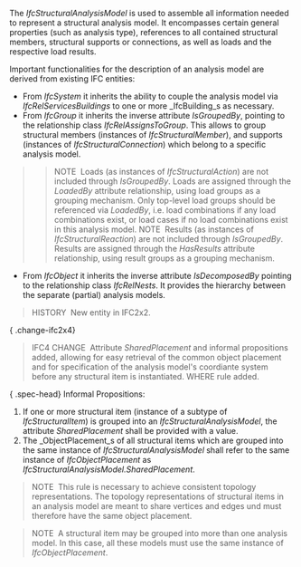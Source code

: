 ﻿The _IfcStructuralAnalysisModel_ is used to assemble all information needed to represent a structural analysis model. It encompasses certain general properties (such as analysis type), references to all contained structural members, structural supports or connections, as well as loads and the respective load results.

Important functionalities for the description of an analysis model are derived from existing IFC entities:

* From _IfcSystem_ it inherits the ability to couple the analysis model via _IfcRelServicesBuildings_ to one or more _IfcBuilding_s as necessary.
* From _IfcGroup_ it inherits the inverse attribute _IsGroupedBy_, pointing to the relationship class _IfcRelAssignsToGroup_. This allows to group structural members (instances of _IfcStructuralMember_), and supports (instances of _IfcStructuralConnection_) which belong to a specific analysis model. 
>> NOTE&nbsp; Loads (as instances of _IfcStructuralAction_) are not included through _IsGroupedBy_. Loads are assigned through the _LoadedBy_ attribute relationship, using load groups as a grouping mechanism. Only top-level load groups should be referenced via _LoadedBy_, i.e. load combinations if any load combinations exist, or load cases if no load combinations exist in this analysis model. 
>> NOTE&nbsp; Results (as instances of _IfcStructuralReaction_) are not included through _IsGroupedBy_. Results are assigned through the _HasResults_ attribute relationship, using result groups as a grouping mechanism. 
* From _IfcObject_ it inherits the inverse attribute _IsDecomposedBy_ pointing to the relationship class _IfcRelNests_. It provides the hierarchy between the separate (partial) analysis models.

> HISTORY&nbsp; New entity in IFC2x2.

{ .change-ifc2x4}
> IFC4 CHANGE&nbsp; Attribute _SharedPlacement_ and informal propositions added, allowing for easy retrieval of the common object placement and for specification of the analysis model's coordiante system before any structural item is instantiated. WHERE rule added.

{ .spec-head}
Informal Propositions:

1. If one or more structural item (instance of a subtype of _IfcStructuralItem_) is grouped into an _IfcStructuralAnalysisModel_, the attribute _SharedPlacement_ shall be provided with a value.
2. The _ObjectPlacement_s of all structural items which are grouped into the same instance of _IfcStructuralAnalysisModel_ shall refer to the same instance of _IfcObjectPlacement_ as _IfcStructuralAnalysisModel.SharedPlacement_.

> NOTE&nbsp; This rule is necessary to achieve consistent topology representations. The topology representations of structural items in an analysis model are meant to share vertices and edges und must therefore have the same object placement.

> NOTE&nbsp; A structural item may be grouped into more than one analysis model. In this case, all these models must use the same instance of _IfcObjectPlacement_.